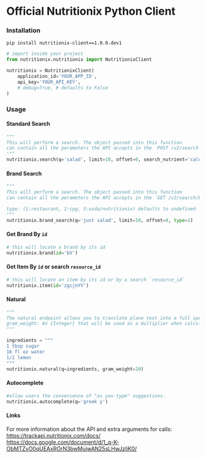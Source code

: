 Official Nutritionix Python Client
==================================
### Installation
```shell
pip install nutritionix-client==1.0.0.dev1
```

```py
# import inside your project
from nutritionix.nutritionix import NutritionixClient

nutritionix = NutritionixClient(
    application_id='YOUR_APP_ID',
    api_key='YOUR_API_KEY',
    # debug=True, # defaults to False
)
```

### Usage

####  Standard Search
```py
"""
This will perform a search. The object passed into this function
can contain all the perameters the API accepts in the `POST /v2/search` endpoint
"""
nutritionix.search(q='salad', limit=10, offset=0, search_nutrient='calories')
```

#### Brand Search
```py
"""
This will perform a search. The object passed into this function
can contain all the perameters the API accepts in the `GET /v2/search/brands` endpoint

type: (1:restaurant, 2:cpg, 3:usda/nutritionix) defaults to undefined
"""
nutritionix.brand_search(q='just salad', limit=10, offset=0, type=1)
```

#### Get Brand By `id`
```py
# this will locate a brand by its id
nutritionix.brand(id='bV')
```

#### Get Item By `id` or search `resource_id`
```py
# this will locate an item by its id or by a search `resource_id`
nutritionix.item(id='zgcjnYV')
```

#### Natural
```py
"""
The natural endpoint allows you to translate plane text into a full spectrum analysis.
gram_weight: An {Integer} that will be used as a multiplier when calculating `total.nutrients`
"""

ingredients = """
1 tbsp sugar
16 fl oz water
1/2 lemon
"""
nutritionix.natural(q=ingredients, gram_weight=20)
```

#### Autocomplete
```py
#allow users the convenience of "as you type" suggestions.
nutritionix.autocomplete(q='greek y')
```

#### Links
For more information about the API and extra arguments for calls:
https://trackapi.nutritionix.com/docs/
https://docs.google.com/document/d/1_q-K-ObMTZvO0qUEAxROrN3bwMujwAN25sLHwJzliK0/
